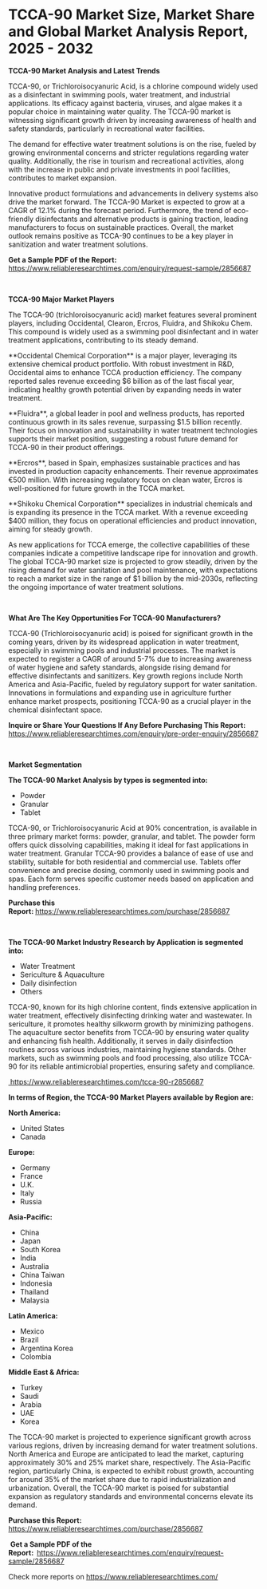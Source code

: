 <p><h1>TCCA-90 Market Size, Market Share and Global Market Analysis Report, 2025 - 2032</h1></p><p><strong>TCCA-90 Market Analysis and Latest Trends</strong></p>
<p><p>TCCA-90, or Trichloroisocyanuric Acid, is a chlorine compound widely used as a disinfectant in swimming pools, water treatment, and industrial applications. Its efficacy against bacteria, viruses, and algae makes it a popular choice in maintaining water quality. The TCCA-90 market is witnessing significant growth driven by increasing awareness of health and safety standards, particularly in recreational water facilities. </p><p>The demand for effective water treatment solutions is on the rise, fueled by growing environmental concerns and stricter regulations regarding water quality. Additionally, the rise in tourism and recreational activities, along with the increase in public and private investments in pool facilities, contributes to market expansion. </p><p>Innovative product formulations and advancements in delivery systems also drive the market forward. The TCCA-90 Market is expected to grow at a CAGR of 12.1% during the forecast period. Furthermore, the trend of eco-friendly disinfectants and alternative products is gaining traction, leading manufacturers to focus on sustainable practices. Overall, the market outlook remains positive as TCCA-90 continues to be a key player in sanitization and water treatment solutions.</p></p>
<p><strong>Get a Sample PDF of the Report:&nbsp;</strong> <a href="https://www.reliableresearchtimes.com/enquiry/request-sample/2856687?utm_campaign=3227&utm_medium=2&utm_source=Github&utm_content=ia&utm_term=12032025&utm_id=tcca-90">https://www.reliableresearchtimes.com/enquiry/request-sample/2856687</a></p>
<p>&nbsp;</p>
<p><strong>TCCA-90 Major Market Players</strong></p>
<p><p>The TCCA-90 (trichloroisocyanuric acid) market features several prominent players, including Occidental, Clearon, Ercros, Fluidra, and Shikoku Chem. This compound is widely used as a swimming pool disinfectant and in water treatment applications, contributing to its steady demand.</p><p>**Occidental Chemical Corporation** is a major player, leveraging its extensive chemical product portfolio. With robust investment in R&D, Occidental aims to enhance TCCA production efficiency. The company reported sales revenue exceeding $6 billion as of the last fiscal year, indicating healthy growth potential driven by expanding needs in water treatment.</p><p>**Fluidra**, a global leader in pool and wellness products, has reported continuous growth in its sales revenue, surpassing $1.5 billion recently. Their focus on innovation and sustainability in water treatment technologies supports their market position, suggesting a robust future demand for TCCA-90 in their product offerings.</p><p>**Ercros**, based in Spain, emphasizes sustainable practices and has invested in production capacity enhancements. Their revenue approximates €500 million. With increasing regulatory focus on clean water, Ercros is well-positioned for future growth in the TCCA market.</p><p>**Shikoku Chemical Corporation** specializes in industrial chemicals and is expanding its presence in the TCCA market. With a revenue exceeding $400 million, they focus on operational efficiencies and product innovation, aiming for steady growth.</p><p>As new applications for TCCA emerge, the collective capabilities of these companies indicate a competitive landscape ripe for innovation and growth. The global TCCA-90 market size is projected to grow steadily, driven by the rising demand for water sanitation and pool maintenance, with expectations to reach a market size in the range of $1 billion by the mid-2030s, reflecting the ongoing importance of water treatment solutions.</p></p>
<p>&nbsp;</p>
<p><strong>What Are The Key Opportunities For TCCA-90 Manufacturers?</strong></p>
<p><p>TCCA-90 (Trichloroisocyanuric acid) is poised for significant growth in the coming years, driven by its widespread application in water treatment, especially in swimming pools and industrial processes. The market is expected to register a CAGR of around 5-7% due to increasing awareness of water hygiene and safety standards, alongside rising demand for effective disinfectants and sanitizers. Key growth regions include North America and Asia-Pacific, fueled by regulatory support for water sanitation. Innovations in formulations and expanding use in agriculture further enhance market prospects, positioning TCCA-90 as a crucial player in the chemical disinfectant space.</p></p>
<p><strong>Inquire or Share Your Questions If Any Before Purchasing This Report:</strong> <a href="https://www.reliableresearchtimes.com/enquiry/pre-order-enquiry/2856687?utm_campaign=3227&utm_medium=2&utm_source=Github&utm_content=ia&utm_term=12032025&utm_id=tcca-90">https://www.reliableresearchtimes.com/enquiry/pre-order-enquiry/2856687</a></p>
<p>&nbsp;</p>
<p><strong>Market Segmentation</strong></p>
<p><strong>The TCCA-90 Market Analysis by types is segmented into:</strong></p>
<p><ul><li>Powder</li><li>Granular</li><li>Tablet</li></ul></p>
<p><p>TCCA-90, or Trichloroisocyanuric Acid at 90% concentration, is available in three primary market forms: powder, granular, and tablet. The powder form offers quick dissolving capabilities, making it ideal for fast applications in water treatment. Granular TCCA-90 provides a balance of ease of use and stability, suitable for both residential and commercial use. Tablets offer convenience and precise dosing, commonly used in swimming pools and spas. Each form serves specific customer needs based on application and handling preferences.</p></p>
<p><strong>Purchase this Report:&nbsp;</strong><a href="https://www.reliableresearchtimes.com/purchase/2856687?utm_campaign=3227&utm_medium=2&utm_source=Github&utm_content=ia&utm_term=12032025&utm_id=tcca-90">https://www.reliableresearchtimes.com/purchase/2856687</a></p>
<p>&nbsp;</p>
<p><strong>The TCCA-90 Market Industry Research by Application is segmented into:</strong></p>
<p><ul><li>Water Treatment</li><li>Sericulture & Aquaculture</li><li>Daily disinfection</li><li>Others</li></ul></p>
<p><p>TCCA-90, known for its high chlorine content, finds extensive application in water treatment, effectively disinfecting drinking water and wastewater. In sericulture, it promotes healthy silkworm growth by minimizing pathogens. The aquaculture sector benefits from TCCA-90 by ensuring water quality and enhancing fish health. Additionally, it serves in daily disinfection routines across various industries, maintaining hygiene standards. Other markets, such as swimming pools and food processing, also utilize TCCA-90 for its reliable antimicrobial properties, ensuring safety and compliance.</p></p>
<p><a href="https://www.reliableresearchtimes.com/tcca-90-r2856687?utm_campaign=3227&utm_medium=2&utm_source=Github&utm_content=ia&utm_term=12032025&utm_id=tcca-90">&nbsp;https://www.reliableresearchtimes.com/tcca-90-r2856687</a></p>
<p><strong>In terms of Region, the TCCA-90 Market Players available by Region are:</strong></p>
<p>
    <p> <strong> North America: </strong>
        <ul>
            <li>United States</li>
            <li>Canada</li>
        </ul>
        </p> 
    <p> <strong> Europe: </strong>
        <ul>
            <li>Germany</li>
            <li>France</li>
            <li>U.K.</li>
            <li>Italy</li>
            <li>Russia</li>
        </ul>
        </p> 
    <p> <strong> Asia-Pacific: </strong>
        <ul>
            <li>China</li>
            <li>Japan</li>
            <li>South Korea</li>
            <li>India</li>
            <li>Australia</li>
            <li>China Taiwan</li>
            <li>Indonesia</li>
            <li>Thailand</li>
            <li>Malaysia</li>
        </ul>
        </p> 
    <p> <strong> Latin America: </strong>
        <ul>
            <li>Mexico</li>
            <li>Brazil</li>
            <li>Argentina Korea</li>
            <li>Colombia</li>
        </ul>
        </p> 
    <p> <strong> Middle East & Africa: </strong>
        <ul>
            <li>Turkey</li>
            <li>Saudi</li>
            <li>Arabia</li>
            <li>UAE</li>
            <li>Korea</li>
        </ul>
    </p>
    </p>
<p><p>The TCCA-90 market is projected to experience significant growth across various regions, driven by increasing demand for water treatment solutions. North America and Europe are anticipated to lead the market, capturing approximately 30% and 25% market share, respectively. The Asia-Pacific region, particularly China, is expected to exhibit robust growth, accounting for around 35% of the market share due to rapid industrialization and urbanization. Overall, the TCCA-90 market is poised for substantial expansion as regulatory standards and environmental concerns elevate its demand.</p></p>
<p><strong>Purchase this Report: </strong><a href="https://www.reliableresearchtimes.com/purchase/2856687?utm_campaign=3227&utm_medium=2&utm_source=Github&utm_content=ia&utm_term=12032025&utm_id=tcca-90">https://www.reliableresearchtimes.com/purchase/2856687</a></p>
<p>&nbsp;<strong>Get a Sample PDF of the Report:&nbsp;&nbsp;</strong><a href="https://www.reliableresearchtimes.com/enquiry/request-sample/2856687?utm_campaign=3227&utm_medium=2&utm_source=Github&utm_content=ia&utm_term=12032025&utm_id=tcca-90">https://www.reliableresearchtimes.com/enquiry/request-sample/2856687</a></p>
<p><strong></strong></p>
<p>Check more reports on <a href="https://www.reliableresearchtimes.com/?utm_campaign=3227&utm_medium=2&utm_source=Github&utm_content=ia&utm_term=12032025&utm_id=tcca-90">https://www.reliableresearchtimes.com/</a></p>